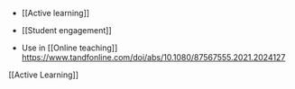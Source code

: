 - [[Active learning]]
- [[Student engagement]]

- Use in [[Online teaching]] https://www.tandfonline.com/doi/abs/10.1080/87567555.2021.2024127

[[Active Learning]]
